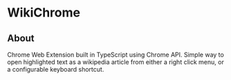 # WikiChrome

## About
Chrome Web Extension built in TypeScript using Chrome API. Simple way to open highlighted text as a wikipedia article from either a right click menu, or a configurable keyboard shortcut. 
